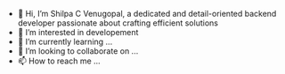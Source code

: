 - 👋 Hi, I’m Shilpa C Venugopal, a dedicated and detail-oriented backend developer passionate about crafting efficient solutions
- 👀 I’m interested in developement 
- 🌱 I’m currently learning ...
- 💞️ I’m looking to collaborate on ...
- 📫 How to reach me ...

<!---
shilpacvenugopal/shilpacvenugopal is a ✨ special ✨ repository because its `README.md` (this file) appears on your GitHub profile.
You can click the Preview link to take a look at your changes.
--->
